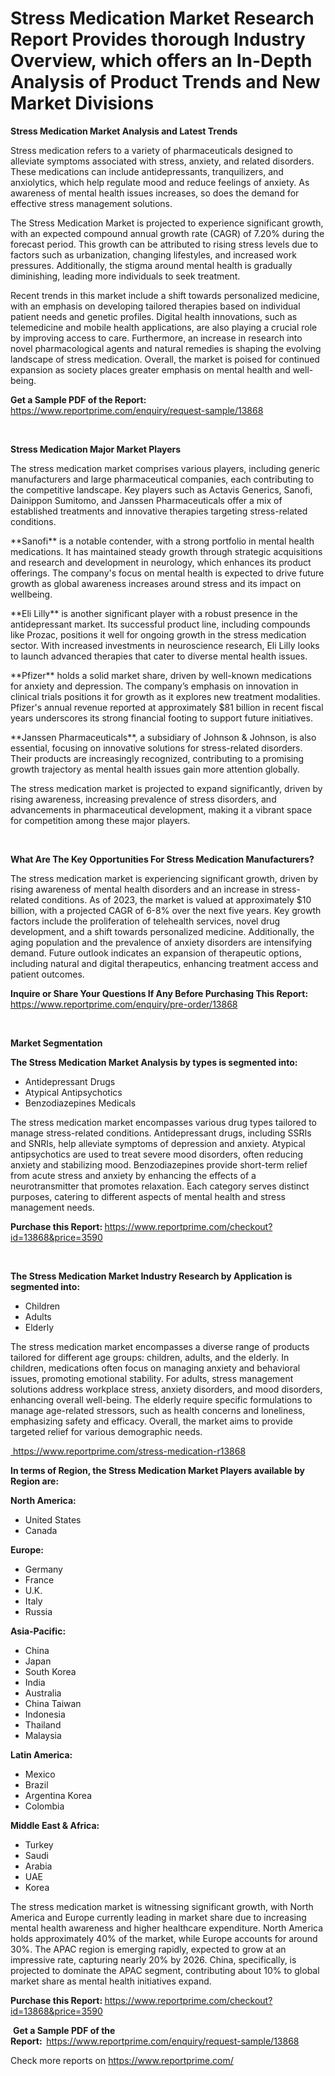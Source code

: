 <p><h1>Stress Medication Market Research Report Provides thorough Industry Overview, which offers an In-Depth Analysis of Product Trends and New Market Divisions</h1></p><p><strong>Stress Medication Market Analysis and Latest Trends</strong></p>
<p><p>Stress medication refers to a variety of pharmaceuticals designed to alleviate symptoms associated with stress, anxiety, and related disorders. These medications can include antidepressants, tranquilizers, and anxiolytics, which help regulate mood and reduce feelings of anxiety. As awareness of mental health issues increases, so does the demand for effective stress management solutions.</p><p>The Stress Medication Market is projected to experience significant growth, with an expected compound annual growth rate (CAGR) of 7.20% during the forecast period. This growth can be attributed to rising stress levels due to factors such as urbanization, changing lifestyles, and increased work pressures. Additionally, the stigma around mental health is gradually diminishing, leading more individuals to seek treatment.</p><p>Recent trends in this market include a shift towards personalized medicine, with an emphasis on developing tailored therapies based on individual patient needs and genetic profiles. Digital health innovations, such as telemedicine and mobile health applications, are also playing a crucial role by improving access to care. Furthermore, an increase in research into novel pharmacological agents and natural remedies is shaping the evolving landscape of stress medication. Overall, the market is poised for continued expansion as society places greater emphasis on mental health and well-being.</p></p>
<p><strong>Get a Sample PDF of the Report:&nbsp;</strong> <a href="https://www.reportprime.com/enquiry/request-sample/13868?utm_campaign=3048&utm_medium=2&utm_source=Github&utm_content=ia&utm_term=20032025&utm_id=stress-medication">https://www.reportprime.com/enquiry/request-sample/13868</a></p>
<p>&nbsp;</p>
<p><strong>Stress Medication Major Market Players</strong></p>
<p><p>The stress medication market comprises various players, including generic manufacturers and large pharmaceutical companies, each contributing to the competitive landscape. Key players such as Actavis Generics, Sanofi, Dainippon Sumitomo, and Janssen Pharmaceuticals offer a mix of established treatments and innovative therapies targeting stress-related conditions.</p><p>**Sanofi** is a notable contender, with a strong portfolio in mental health medications. It has maintained steady growth through strategic acquisitions and research and development in neurology, which enhances its product offerings. The company's focus on mental health is expected to drive future growth as global awareness increases around stress and its impact on wellbeing.</p><p>**Eli Lilly** is another significant player with a robust presence in the antidepressant market. Its successful product line, including compounds like Prozac, positions it well for ongoing growth in the stress medication sector. With increased investments in neuroscience research, Eli Lilly looks to launch advanced therapies that cater to diverse mental health issues.</p><p>**Pfizer** holds a solid market share, driven by well-known medications for anxiety and depression. The company’s emphasis on innovation in clinical trials positions it for growth as it explores new treatment modalities. Pfizer's annual revenue reported at approximately $81 billion in recent fiscal years underscores its strong financial footing to support future initiatives.</p><p>**Janssen Pharmaceuticals**, a subsidiary of Johnson & Johnson, is also essential, focusing on innovative solutions for stress-related disorders. Their products are increasingly recognized, contributing to a promising growth trajectory as mental health issues gain more attention globally.</p><p>The stress medication market is projected to expand significantly, driven by rising awareness, increasing prevalence of stress disorders, and advancements in pharmaceutical development, making it a vibrant space for competition among these major players.</p></p>
<p>&nbsp;</p>
<p><strong>What Are The Key Opportunities For Stress Medication Manufacturers?</strong></p>
<p><p>The stress medication market is experiencing significant growth, driven by rising awareness of mental health disorders and an increase in stress-related conditions. As of 2023, the market is valued at approximately $10 billion, with a projected CAGR of 6-8% over the next five years. Key growth factors include the proliferation of telehealth services, novel drug development, and a shift towards personalized medicine. Additionally, the aging population and the prevalence of anxiety disorders are intensifying demand. Future outlook indicates an expansion of therapeutic options, including natural and digital therapeutics, enhancing treatment access and patient outcomes.</p></p>
<p><strong>Inquire or Share Your Questions If Any Before Purchasing This Report:</strong> <a href="https://www.reportprime.com/enquiry/pre-order/13868?utm_campaign=3048&utm_medium=2&utm_source=Github&utm_content=ia&utm_term=20032025&utm_id=stress-medication">https://www.reportprime.com/enquiry/pre-order/13868</a></p>
<p>&nbsp;</p>
<p><strong>Market Segmentation</strong></p>
<p><strong>The Stress Medication Market Analysis by types is segmented into:</strong></p>
<p><ul><li>Antidepressant Drugs</li><li>Atypical Antipsychotics</li><li>Benzodiazepines Medicals</li></ul></p>
<p><p>The stress medication market encompasses various drug types tailored to manage stress-related conditions. Antidepressant drugs, including SSRIs and SNRIs, help alleviate symptoms of depression and anxiety. Atypical antipsychotics are used to treat severe mood disorders, often reducing anxiety and stabilizing mood. Benzodiazepines provide short-term relief from acute stress and anxiety by enhancing the effects of a neurotransmitter that promotes relaxation. Each category serves distinct purposes, catering to different aspects of mental health and stress management needs.</p></p>
<p><strong>Purchase this Report:&nbsp;</strong><a href="https://www.reportprime.com/checkout?id=13868&price=3590&utm_campaign=3048&utm_medium=2&utm_source=Github&utm_content=ia&utm_term=20032025&utm_id=stress-medication">https://www.reportprime.com/checkout?id=13868&price=3590</a></p>
<p>&nbsp;</p>
<p><strong>The Stress Medication Market Industry Research by Application is segmented into:</strong></p>
<p><ul><li>Children</li><li>Adults</li><li>Elderly</li></ul></p>
<p><p>The stress medication market encompasses a diverse range of products tailored for different age groups: children, adults, and the elderly. In children, medications often focus on managing anxiety and behavioral issues, promoting emotional stability. For adults, stress management solutions address workplace stress, anxiety disorders, and mood disorders, enhancing overall well-being. The elderly require specific formulations to manage age-related stressors, such as health concerns and loneliness, emphasizing safety and efficacy. Overall, the market aims to provide targeted relief for various demographic needs.</p></p>
<p><a href="https://www.reportprime.com/stress-medication-r13868?utm_campaign=3048&utm_medium=2&utm_source=Github&utm_content=ia&utm_term=20032025&utm_id=stress-medication">&nbsp;https://www.reportprime.com/stress-medication-r13868</a></p>
<p><strong>In terms of Region, the Stress Medication Market Players available by Region are:</strong></p>
<p>
    <p> <strong> North America: </strong>
        <ul>
            <li>United States</li>
            <li>Canada</li>
        </ul>
        </p> 
    <p> <strong> Europe: </strong>
        <ul>
            <li>Germany</li>
            <li>France</li>
            <li>U.K.</li>
            <li>Italy</li>
            <li>Russia</li>
        </ul>
        </p> 
    <p> <strong> Asia-Pacific: </strong>
        <ul>
            <li>China</li>
            <li>Japan</li>
            <li>South Korea</li>
            <li>India</li>
            <li>Australia</li>
            <li>China Taiwan</li>
            <li>Indonesia</li>
            <li>Thailand</li>
            <li>Malaysia</li>
        </ul>
        </p> 
    <p> <strong> Latin America: </strong>
        <ul>
            <li>Mexico</li>
            <li>Brazil</li>
            <li>Argentina Korea</li>
            <li>Colombia</li>
        </ul>
        </p> 
    <p> <strong> Middle East & Africa: </strong>
        <ul>
            <li>Turkey</li>
            <li>Saudi</li>
            <li>Arabia</li>
            <li>UAE</li>
            <li>Korea</li>
        </ul>
    </p>
    </p>
<p><p>The stress medication market is witnessing significant growth, with North America and Europe currently leading in market share due to increasing mental health awareness and higher healthcare expenditure. North America holds approximately 40% of the market, while Europe accounts for around 30%. The APAC region is emerging rapidly, expected to grow at an impressive rate, capturing nearly 20% by 2026. China, specifically, is projected to dominate the APAC segment, contributing about 10% to global market share as mental health initiatives expand.</p></p>
<p><strong>Purchase this Report: </strong><a href="https://www.reportprime.com/checkout?id=13868&price=3590&utm_campaign=3048&utm_medium=2&utm_source=Github&utm_content=ia&utm_term=20032025&utm_id=stress-medication">https://www.reportprime.com/checkout?id=13868&price=3590</a></p>
<p>&nbsp;<strong>Get a Sample PDF of the Report:&nbsp;&nbsp;</strong><a href="https://www.reportprime.com/enquiry/request-sample/13868?utm_campaign=3048&utm_medium=2&utm_source=Github&utm_content=ia&utm_term=20032025&utm_id=stress-medication">https://www.reportprime.com/enquiry/request-sample/13868</a></p>
<p><strong></strong></p>
<p>Check more reports on <a href="https://www.reportprime.com/?utm_campaign=3048&utm_medium=2&utm_source=Github&utm_content=ia&utm_term=20032025&utm_id=stress-medication">https://www.reportprime.com/</a></p>